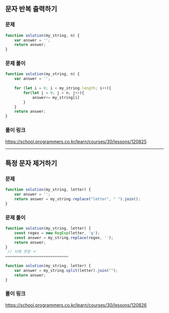 ## 문자 반복 출력하기

### 문제 
```javascript
function solution(my_string, n) {
    var answer = '';
    return answer;
}
```

### 문제 풀이
```javascript
function solution(my_string, n) {
    var answer = '';
    
    for (let i = 0; i < my_string.length; i++){
        for(let j = 0; j < n; j++){
            answer+= my_string[i]
        }
    }
    return answer;
}
```

### 풀이 링크 

https://school.programmers.co.kr/learn/courses/30/lessons/120825



------------------------------------------------------------------------------------


## 특정 문자 제거하기


### 문제 
```javascript
function solution(my_string, letter) {
    var answer = '';
    return answer = my_string.replace("letter", " ").join();
}
```

### 문제 풀이
```javascript
function solution(my_string, letter) {
    const regex = new RegExp(letter, 'g'); 
    const answer = my_string.replace(regex, ''); 
    return answer;
}
 // 이해 못함 ㅠ
============================
  
function solution(my_string, letter) {
    var answer = my_string.split(letter).join("");
    return answer;
}


```

### 풀이 링크 

https://school.programmers.co.kr/learn/courses/30/lessons/120826